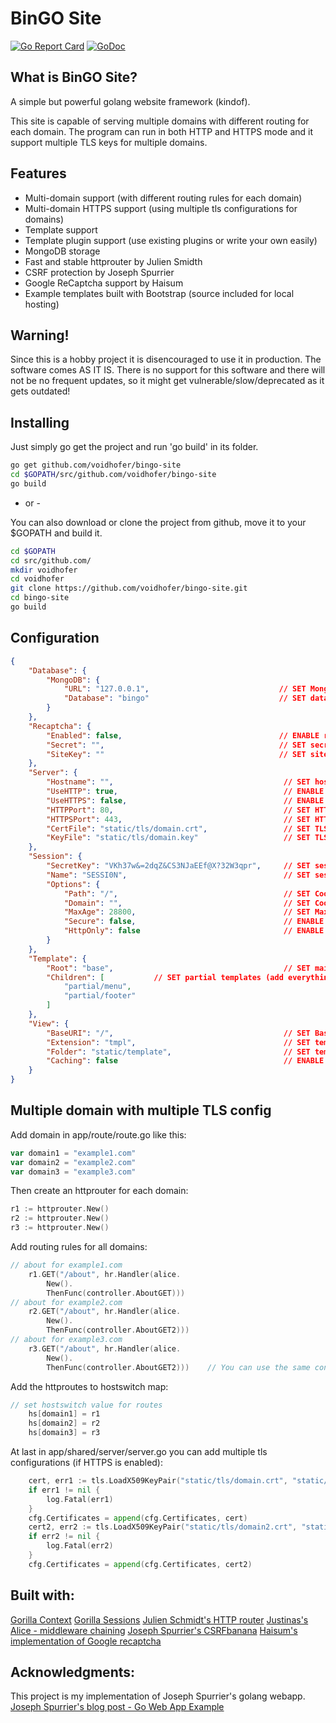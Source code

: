 
# BinGO Site

[![Go Report Card](https://goreportcard.com/badge/github.com/voidhofer/bingo-site)](https://goreportcard.com/report/github.com/voidhofer/bingo-site) [![GoDoc](https://godoc.org/github.com/voidhofer/bingo-site?status.svg)](https://godoc.org/github.com/voidhofer/bingo-site) 

## What is BinGO Site?
A simple but powerful golang website framework (kindof).

This site is capable of serving multiple domains with different routing for each domain.
The program can run in both HTTP and HTTPS mode and it support multiple TLS keys for multiple domains.

## Features
- Multi-domain support (with different routing rules for each domain)
- Multi-domain HTTPS support (using multiple tls configurations for domains)
- Template support
- Template plugin support (use existing plugins or write your own easily)
- MongoDB storage
- Fast and stable httprouter by Julien Smidth
- CSRF protection by Joseph Spurrier
- Google ReCaptcha support by Haisum
- Example templates built with Bootstrap (source included for local hosting)

## Warning!
Since this is a hobby project it is disencouraged to use it in production.
The software comes AS IT IS. There is no support for this software and there will not be no frequent updates, so it might get vulnerable/slow/deprecated as it gets outdated!

## Installing
Just simply go get the project and run 'go build' in its folder.
```bash
go get github.com/voidhofer/bingo-site
cd $GOPATH/src/github.com/voidhofer/bingo-site
go build
```

- or -

You can also download or clone the project from github, move it to your $GOPATH and build it.
```bash
cd $GOPATH
cd src/github.com/
mkdir voidhofer
cd voidhofer
git clone https://github.com/voidhofer/bingo-site.git
cd bingo-site
go build
```

## Configuration
```json
{
	"Database": {
		"MongoDB": {
			"URL": "127.0.0.1",                             // SET MongoDB host (Usually 127.0.0.1 - localhost)
			"Database": "bingo"                             // SET database name
		}
	},
	"Recaptcha": {
		"Enabled": false,                                   // ENABLE recaptcha
		"Secret": "",                                       // SET secret (the one you get from google)
		"SiteKey": ""                                       // SET sitekey (the one you get from google)
	},
	"Server": {
		"Hostname": "",                                      // SET hostname (not necessary)
		"UseHTTP": true,                                     // ENABLE HTTP
		"UseHTTPS": false,                                   // ENABLE HTTPS
		"HTTPPort": 80,                                      // SET HTTP port
		"HTTPSPort": 443,                                    // SET HTTPS port
		"CertFile": "static/tls/domain.crt",                 // SET TLS Cert File (only for single domain use!)
		"KeyFile": "static/tls/domain.key"                   // SET TLS Key File (only for single domain use!)
	},
	"Session": {
		"SecretKey": "VKh37w&=2dqZ&CS3NJaEEf@X?32W3qpr",     // SET session key
		"Name": "SESSI0N",                                   // SET session name
		"Options": {
			"Path": "/",                                     // SET Cookie scope
			"Domain": "",                                    // SET Cookie domain
			"MaxAge": 28800,                                 // SET Max-age
			"Secure": false,                                 // ENABLE SECURE
			"HttpOnly": false                                // ENABLE HTTP
		}
	},
	"Template": {
		"Root": "base",                                      // SET main template
		"Children": [           // SET partial templates (add everything you want to use on multiple pages)
			"partial/menu",
			"partial/footer"
		]
	},
	"View": {
		"BaseURI": "/",                                      // SET BaseURI
		"Extension": "tmpl",                                 // SET template extension
		"Folder": "static/template",                         // SET template folder
		"Caching": false                                     // ENABLE caching
	}
}
```

## Multiple domain with multiple TLS config
Add domain in app/route/route.go like this:
```go
var domain1 = "example1.com"
var domain2 = "example2.com"
var domain3 = "example3.com"
```

Then create an httprouter for each domain:
```go
r1 := httprouter.New()
r2 := httprouter.New()
r3 := httprouter.New()
```

Add routing rules for all domains:
```go
// about for example1.com
	r1.GET("/about", hr.Handler(alice.
		New().
		ThenFunc(controller.AboutGET)))
// about for example2.com
	r2.GET("/about", hr.Handler(alice.
		New().
		ThenFunc(controller.AboutGET2)))
// about for example3.com
	r3.GET("/about", hr.Handler(alice.
		New().
        ThenFunc(controller.AboutGET2)))    // You can use the same controller for multiple routing rules
```

Add the httproutes to hostswitch map:
```go
// set hostswitch value for routes
    hs[domain1] = r1
    hs[domain2] = r2
    hs[domain3] = r3
```

At last in app/shared/server/server.go you can add multiple tls configurations (if HTTPS is enabled):
```go
	cert, err1 := tls.LoadX509KeyPair("static/tls/domain.crt", "static/tls/domain.key")
	if err1 != nil {
		log.Fatal(err1)
	}
	cfg.Certificates = append(cfg.Certificates, cert)
    cert2, err2 := tls.LoadX509KeyPair("static/tls/domain2.crt", "static/tls/domain2.key")
	if err2 != nil {
		log.Fatal(err2)
	}
	cfg.Certificates = append(cfg.Certificates, cert2)
```

## Built with:
[Gorilla Context](github.com/gorilla/context)
[Gorilla Sessions](github.com/gorilla/sessions)
[Julien Schmidt's HTTP router](github.com/julienschmidt/httprouter)
[Justinas's Alice - middleware chaining](github.com/justinas/alice)
[Joseph Spurrier's CSRFbanana](github.com/josephspurrier/csrfbanana)
[Haisum's implementation of Google recaptcha](github.com/haisum/recaptcha)

## Acknowledgments: 
This project is my implementation of Joseph Spurrier's golang webapp.
[Joseph Spurrier's blog post - Go Web App Example](http://www.josephspurrier.com/go-web-app-example/)
